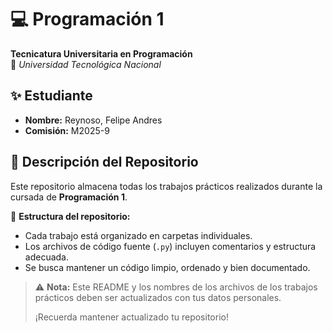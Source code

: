 # 💻 Programación 1  
**Tecnicatura Universitaria en Programación**  
📍 *Universidad Tecnológica Nacional*  

## ✨ Estudiante  
- **Nombre:** Reynoso, Felipe Andres  
- **Comisión:** M2025-9   

## 📂 Descripción del Repositorio  
Este repositorio almacena todas los trabajos prácticos realizados durante la cursada de **Programación 1**.  

📌 **Estructura del repositorio:**  
- Cada trabajo está organizado en carpetas individuales.  
- Los archivos de código fuente (`.py`) incluyen comentarios y estructura adecuada.  
- Se busca mantener un código limpio, ordenado y bien documentado.  

> ⚠️ **Nota:** Este README y los nombres de los archivos de los trabajos prácticos deben ser actualizados con tus datos personales.
> 
> ¡Recuerda mantener actualizado tu repositorio!

